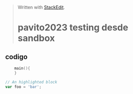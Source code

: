 > Written with [StackEdit](https://stackedit.io/).
> # pavito2023 testing desde sandbox

## codigo

```c
    main(){
    }
```

```javascript
// An highlighted block
var foo = 'bar';
```